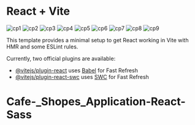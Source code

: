 # React + Vite

![cp1](https://github.com/masudfcs1/Cafe_Shopes_Application-React-Sass/assets/57311382/bf7ed734-3ec5-41bc-ae2e-6f428db2c2a0)
![cp2](https://github.com/masudfcs1/Cafe_Shopes_Application-React-Sass/assets/57311382/d27eeb99-5e04-41a1-bd3e-8b2af8244f44)
![cp3](https://github.com/masudfcs1/Cafe_Shopes_Application-React-Sass/assets/57311382/47a29e89-13b7-4a08-b128-699e1bb578c6)
![cp4](https://github.com/masudfcs1/Cafe_Shopes_Application-React-Sass/assets/57311382/4ebaeb8f-e785-4019-9784-394b364ed627)
![cp5](https://github.com/masudfcs1/Cafe_Shopes_Application-React-Sass/assets/57311382/bab20daf-1400-429b-9b72-578e1d213ae0)
![cp6](https://github.com/masudfcs1/Cafe_Shopes_Application-React-Sass/assets/57311382/93c01872-cb24-4c85-80ea-e7599b011573)
![cp7](https://github.com/masudfcs1/Cafe_Shopes_Application-React-Sass/assets/57311382/9e1cd3c3-52f8-4b4f-a7fc-5cac5af00ae9)
![cp8](https://github.com/masudfcs1/Cafe_Shopes_Application-React-Sass/assets/57311382/6fc8485c-d873-4206-a2d1-5d9fa63648a7)
![cp9](https://github.com/masudfcs1/Cafe_Shopes_Application-React-Sass/assets/57311382/944957f1-a62d-4b41-8941-717e969cb841)

This template provides a minimal setup to get React working in Vite with HMR and some ESLint rules.

Currently, two official plugins are available:

- [@vitejs/plugin-react](https://github.com/vitejs/vite-plugin-react/blob/main/packages/plugin-react/README.md) uses [Babel](https://babeljs.io/) for Fast Refresh
- [@vitejs/plugin-react-swc](https://github.com/vitejs/vite-plugin-react-swc) uses [SWC](https://swc.rs/) for Fast Refresh

# Cafe-\_Shopes_Application-React-Sass
